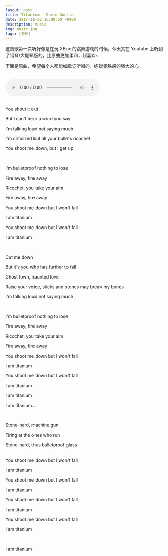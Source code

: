 ```yaml
---
layout: post
title: Titanium - David Guetta
date: 2017-11-02 16:00:00 -0400
description: music
img: music.jpg
tags: [音乐]
---
```



这首歌第一次听好像是在玩 XBox 的跳舞游戏的时候，今天又在 Youtube 上听到了钢琴/大提琴版的，比原曲更加柔和，超喜欢~

下面是原曲，希望每个人都能如歌词所唱的，练就钢铁般的强大的心。

<br>
<audio controls="controls" loop="loop" preload="auto">
  <source type="audio/ogg" src="/assets/music/Titanium.ogg"></source>
  <source type="audio/mp3" src="/assets/music/Titanium.mp3"></source>
</audio>

<br>You shout it out

But I can't hear a word you say

I'm talking loud not saying much

I'm criticized but all your bullets ricochet

You shoot me down, but I get up



<br>

I'm bulletproof nothing to lose

Fire away, fire away

Ricochet, you take your aim

Fire away, fire away

You shoot me down but I won't fall

I am titanium

You shoot me down but I won't fall

I am titanium



<br>

Cut me down


But it's you who has further to fall

Ghost town, haunted love

Raise your voice, sticks and stones may break my bones

I'm talking loud not saying much





<br>

I'm bulletproof nothing to lose

Fire away, fire away

Ricochet, you take your aim

Fire away, fire away

You shoot me down but I won't fall

I am titanium

You shoot me down but I won't fall

I am titanium

I am titanium

I am titanium...



<br>

Stone-hard, machine gun

Firing at the ones who run

Stone-hard, thus bulletproof glass


<br>
You shoot me down but I won't fall

 I am titanium

You shoot me down but I won't fall

 I am titanium

You shoot me down but I won't fall

 I am titanium

You shoot me down but I won't fall

 I am titanium



<br>

I am titanium
